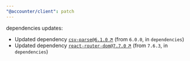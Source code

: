 ```yaml
---
"@accounter/client": patch
---
```

dependencies updates:
  - Updated dependency [`csv-parse@6.1.0` ↗︎](https://www.npmjs.com/package/csv-parse/v/6.1.0) (from `6.0.0`, in `dependencies`)
  - Updated dependency [`react-router-dom@7.7.0` ↗︎](https://www.npmjs.com/package/react-router-dom/v/7.7.0) (from `7.6.3`, in `dependencies`)
